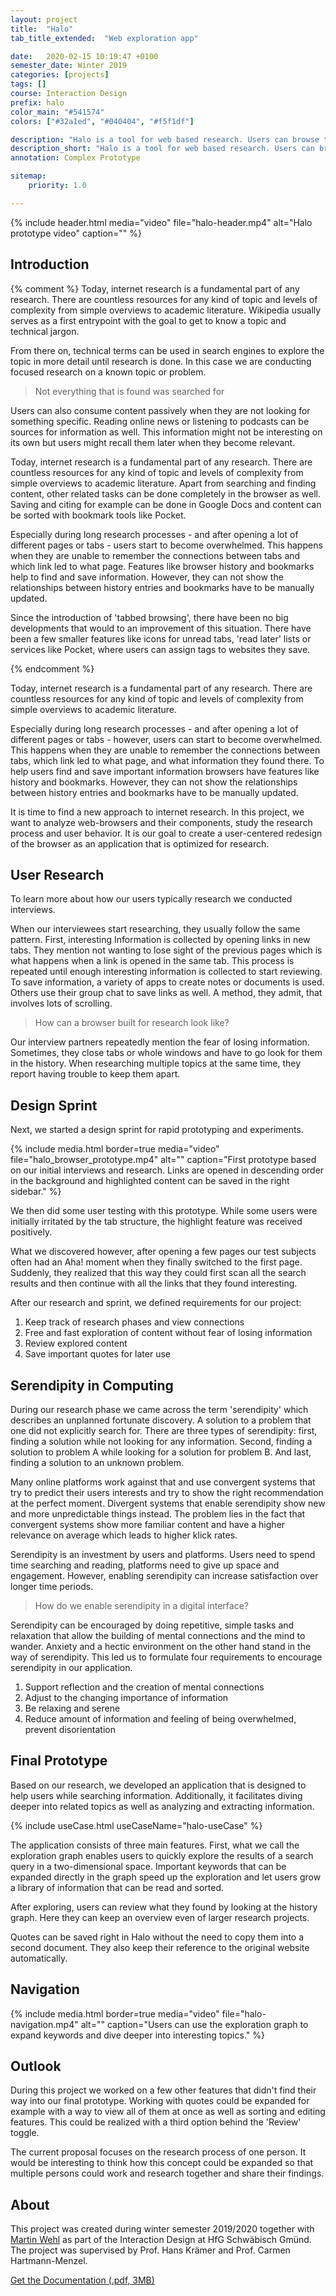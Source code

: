 ```yaml
---
layout: project
title:  "Halo"
tab_title_extended:  "Web exploration app"

date:   2020-02-15 10:19:47 +0100
semester_date: Winter 2019
categories: [projects]
tags: []
course: Interaction Design
prefix: halo
color_main: "#541574"
colors: ["#32a1ed", "#040404", "#f5f1df"]

description: "Halo is a tool for web based research. Users can browse the web with a newly designed radial interface using semantic connections. A history lets users review research sessions so they can focus on exploring while not having to worry about losing information."
description_short: "Halo is a tool for web based research. Users can browse the web with a newly designed radial interface using semantic connections."
annotation: Complex Prototype

sitemap:
    priority: 1.0

---
```


{% include header.html 
    media="video"
    file="halo-header.mp4" 
    alt="Halo prototype video" 
    caption="" %}

## Introduction

{% comment %}
Today, internet research is a fundamental part of any research. There are countless resources for any kind of topic and levels of complexity from simple overviews to academic literature. Wikipedia usually serves as a first entrypoint with the goal to get to know a topic and technical jargon. 

From there on, technical terms can be used in search engines to explore the topic in more detail until research is done. In this case we are conducting focused research on a known topic or problem.

> Not everything that is found was searched for

Users can also consume content passively when they are not looking for something specific. Reading online news or listening to podcasts can be sources for information as well. This information might not be interesting on its own but users might recall them later when they become relevant.

Today, internet research is a fundamental part of any research. There are countless resources for any kind of topic and levels of complexity from simple overviews to academic literature. Apart from searching and finding content, other related tasks can be done completely in the browser as well. Saving and citing for example can be done in Google Docs and content can be sorted with bookmark tools like Pocket.

Especially during long research processes - and after opening a lot of different pages or tabs - users start to become overwhelmed. This happens when they are unable to remember the connections between tabs and which link led to what page. Features like browser history and bookmarks help to find and save information. However, they can not show the relationships between history entries and bookmarks have to be manually updated. 

Since the introduction of 'tabbed browsing', there have been no big developments that would to an improvement of this situation. There have been a few smaller features like icons for unread tabs, 'read later' lists or services like Pocket, where users can assign tags to websites they save.

{% endcomment %}

Today, internet research is a fundamental part of any research. There are countless resources for any kind of topic and levels of complexity from simple overviews to academic literature. 

Especially during long research processes - and after opening a lot of different pages or tabs - however, users can start to become overwhelmed. This happens when they are unable to remember the connections between tabs, which link led to what page, and what information they found there. To help users find and save important information browsers have features like history and bookmarks. However, they can not show the relationships between history entries and bookmarks have to be manually updated. 

It is time to find a new approach to internet research. In this project, we want to analyze web-browsers and their components, study the research process and user behavior. It is our goal to create a user-centered redesign of the browser as an application that is optimized for research.


## User Research

To learn more about how our users typically research we conducted interviews. 

When our interviewees start researching, they usually follow the same pattern. First, interesting Information is collected by opening links in new tabs. They mention not wanting to lose sight of the previous pages which is what happens when a link is opened in the same tab. This process is repeated until enough interesting information is collected to start reviewing. To save information, a variety of apps to create notes or documents is used. Others use their group chat to save links as well. A method, they admit, that involves lots of scrolling. 

> How can a browser built for research look like?

Our interview partners repeatedly mention the fear of losing information. Sometimes, they close tabs or whole windows and have to go look for them in the history. When researching multiple topics at the same time, they report having trouble to keep them apart.

## Design Sprint

Next, we started a design sprint for rapid prototyping and experiments. 

{% include media.html 
    border=true
    media="video"
    file="halo_browser_prototype.mp4" 
    alt="" 
    caption="First prototype based on our initial interviews and research. Links are opened in descending order in the background and highlighted content can be saved in the right sidebar." %}

We then did some user testing with this prototype. While some users were initially irritated by the tab structure, the highlight feature was received positively.  

What we discovered however, after opening a few pages our test subjects often had an Aha! moment when they finally switched to the first page. Suddenly, they realized that this way they could first scan all the search results and then continue with all the links that they found interesting.

After our research and sprint, we defined requirements for our project:

1. Keep track of research phases and view connections
2. Free and fast exploration of content without fear of losing information
3. Review explored content
4. Save important quotes for later use

## Serendipity in Computing

During our research phase we came across the term 'serendipity' which describes an unplanned fortunate discovery. A solution to a problem that one did not explicitly search for. There are three types of serendipity: first, finding a solution while not looking for any information. Second, finding a solution to problem A while looking for a solution for problem B. And last, finding a solution to an unknown problem. 

Many online platforms work against that and use convergent systems that try to predict their users interests and try to show the right recommendation at the perfect moment. Divergent systems that enable serendipity show new and more unpredictable things instead. The problem lies in the fact that convergent systems show more familiar content and have a higher relevance on average which leads to higher klick rates. 

Serendipity is an investment by users and platforms. Users need to spend time searching and reading, platforms need to give up space and engagement. However, enabling serendipity can increase satisfaction over longer time periods. 

> How do we enable serendipity in a digital interface?

Serendipity can be encouraged by doing repetitive, simple tasks and relaxation that allow the building of mental connections and the mind to wander. Anxiety and a hectic environment on the other hand stand in the way of serendipity. This led us to formulate four requirements to encourage serendipity in our application. 

1. Support reflection and the creation of mental connections
2. Adjust to the changing importance of information
3. Be relaxing and serene
4. Reduce amount of information and feeling of being overwhelmed, prevent disorientation

## Final Prototype

Based on our research, we developed an application that is designed to help users while searching information. Additionally, it facilitates diving deeper into related topics as well as analyzing and extracting information. 

{% include useCase.html useCaseName="halo-useCase" %}

The application consists of three main features. First, what we call the exploration graph enables users to quickly explore the results of a search query in a two-dimensional space. Important keywords that can be expanded directly in the graph speed up the exploration and let users grow a library of information that can be read and sorted.

After exploring, users can review what they found by looking at the  history graph. Here they can keep an overview even of larger research projects.

Quotes can be saved right in Halo without the need to copy them into a second document. They also keep their reference to the original website automatically. 

## Navigation

{% include media.html 
    border=true
    media="video"
    file="halo-navigation.mp4" 
    alt="" 
    caption="Users can use the exploration graph to expand keywords and dive deeper into interesting topics." %}

## Outlook

During this project we worked on a few other features that didn't find their way into our final prototype. Working with quotes could be expanded for example with a way to view all of them at once as well as sorting and editing features. This could be realized with a third option behind the 'Review' toggle. 

The current proposal focuses on the research process of one person. It would be interesting to think how this concept could be expanded so that multiple persons could work and research together and share their findings.


## About
This project was created during winter semester 2019/2020 together with [Martin Wehl](http://www.martinwehl.de) as part of the  Interaction Design at HfG Schwäbisch Gmünd. The project was supervised by Prof. Hans Krämer and Prof. Carmen Hartmann-Menzel.

[Get the Documentation (.pdf, 3MB)][Doc]

[Doc]: /assets/docs/Halo_Dokumentation.pdf
